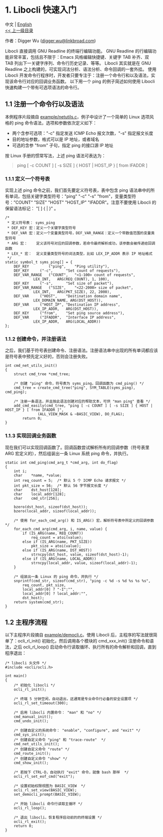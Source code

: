 # 1. Libocli 快速入门

中文 | [English](Quick%20Start%20Guide.md)
<br>
[<< 上一级目录](README.zh_CN.md)  

作者：Digger Wu (digger.wu@linkbroad.com)

Libocli 直接调用 GNU Readline 的终端行编辑功能。
GNU Readline 的行编辑功能非常丰富，包括且不限于：Emacs 风格编辑快捷键、关键字 TAB 补齐、双 TAB 列出下一关键字序列、命令行历史记录、等等。
Libocli 其实就是在 GNU Readline 之上构建的，可实现词法分析、语法分析、命令回调的一套外挂。
使用 Libocli 开发命令行程序时，开发者只要专注于：注册一个命令行和以及语法，实现该命令行对应的回调业务函数。
以下用一个 ping 的例子简述如何使用 Libocli 快速构建一个带有可选项语法的命令行。

## 1.1 注册一个命令行以及语法

本例程序片段摘自 [example/netutils.c](../example/netutils.c)，例子中设计了一个简单的 Linux 选项风格的 ping 命令语法，选项和参数依次定义如下： 
- 两个含参可选项："-c" 指定发送 ICMP Echo 报文次数，"-s" 指定报文长度
- 目的地址参数，格式可以是 IP 地址，或者域名
- 可选的含参 "from" 子句，指定 ping 的接口源 IP 地址  

按 Linux 手册的惯常写法，上述 ping 语法可表达为：
>ping [ -c COUNT ] [ -s SIZE ] { HOST | HOST_IP } [ from IFADDR ]  

### 1.1.1 定义一个符号表

实现上述 ping 命令之前，我们首先要定义符号表，表中包含 ping 语法串中的所有单词，包括关键字类型符号："ping" "-c" "-s" "from"，变量类型符号：”COUNT“ ”SIZE" "HOST" "HOST_IP" "IFADDR"。注意不要使用 Libocli 的保留语法标记： "[ ] { | }" 。

```
/*
 * 定义符号表： syms_ping
 * DEF_KEY 宏：定义一个关键字类型符号
 * DEF_VAR 宏：定义一个变量类型符号，DEF_VAR_RANGE：定义一个带数值范围的变量类型符号
 * ARG 宏：    定义该符号对应的回调参数，若命令最终解析成功，该参数会被传递给回调函数
 * LEX_* 宏：  定义变量类型符号的词法类型，比如 LEX_IP_ADDR 表示 IP 地址格式
 */
static symbol_t syms_ping[] = {
	DEF_KEY         ("ping",	"Ping utility"),
	DEF_KEY		("-c",		"Set count of requests"),
	DEF_VAR_RANGE	("COUNT",	"<1-100> count of requests",
			 LEX_INT,	ARG(REQ_COUNT), 1, 100),
	DEF_KEY		("-s",		"Set size of packet"),
	DEF_VAR_RANGE	("SIZE",	"<22-2000> size of packet",
			 LEX_INT,	ARG(PKT_SIZE), 22, 2000),
	DEF_VAR		("HOST",	"Destination domain name",
			 LEX_DOMAIN_NAME, ARG(DST_HOST)),
	DEF_VAR		("HOST_IP",	"Destination IP address",
			 LEX_IP_ADDR,	ARG(DST_HOST)),
	DEF_KEY		("from",	"Set ping source address"),
	DEF_VAR		("IFADDR",	"Interface IP address",
			 LEX_IP_ADDR,	ARG(LOCAL_ADDR))
};
```

### 1.1.2 创建命令，并注册语法

之后，我们基于符号表创建命令、注册语法。注册语法串中出现的所有单词都应该是符号表中预先定义好的，否则会注册失败。
```
int cmd_net_utils_init()
{
	struct cmd_tree *cmd_tree;
        
	/* 创建 "ping" 命令，符号表为 syms_ping，回调函数为 cmd_ping() */
	cmd_tree = create_cmd_tree("ping", SYM_TABLE(syms_ping), cmd_ping);
        
	/* 注册一条语法，并且按此语法创建对应的帮助文本，可供 "man ping" 查看 */
	add_cmd_easily(cmd_tree, "ping [ -c COUNT ] [ -s SIZE ] { HOST | HOST_IP } [ from IFADDR ]",
		       (ALL_VIEW_MASK & ~BASIC_VIEW), DO_FLAG);
        return 0;
}
```

### 1.1.3 实现回调业务函数

现在我们可以实现回调函数了。回调函数尝试解析所有的回调参数（符号表里 ARG 宏定义的），然后组装出一条 Linux 系统 ping 命令，并执行。
```
static int cmd_ping(cmd_arg_t *cmd_arg, int do_flag)
{
	int	i;
	char	*name, *value;
	int	req_count = 5;	/* 默认 5 个 ICMP Echo 请求报文 */
	int	pkt_size = 56;	/* 默认 56 字节报文长度 */
	char	dst_host[128];
	char	local_addr[128];
	char	cmd_str[256];

	bzero(dst_host, sizeof(dst_host));
	bzero(local_addr, sizeof(local_addr));

	/* 使用 for_each_cmd_arg() 和 IS_ARG() 宏，解析符号表中所定义的回调参数 */
	for_each_cmd_arg(cmd_arg, i, name, value) {
		if (IS_ARG(name, REQ_COUNT))
			req_count = atoi(value);
		else if (IS_ARG(name, PKT_SIZE))
			pkt_size = atoi(value);
		else if (IS_ARG(name, DST_HOST))
			strncpy(dst_host, value, sizeof(dst_host)-1);
		else if (IS_ARG(name, LOCAL_ADDR))
			strncpy(local_addr, value, sizeof(local_addr)-1);
	}

	/* 组装出一条 Linux 的 ping 命令，并执行 */
	snprintf(cmd_str, sizeof(cmd_str), "ping -c %d -s %d %s %s %s",
		req_count, pkt_size,
		local_addr[0] ? "-I":"",
		local_addr[0] ? local_addr:"",
		dst_host); 
	return system(cmd_str);
}
```

## 1.2 主程序流程

以下主程序片段摘自 [example/democli.c](../example/democli.c)。使用 Libocli 后，主程序的写法就很简单了：ocli_rl_init() 初始化，然后调用各个模块的 cmd_xxx_init() 注册命令和语法，之后 ocli_rl_loop() 启动命令行读取循环、执行所有的命令解析和回调，直到程序退出：

```
/* libocli 头文件 */
#include <ocli/ocli.h>

int main()
{
	/* 初始化 libocli */
	ocli_rl_init();

	/* 终端 5 分钟空闲，自动退出，这通常是专业命令行必备的安全设置项 */
	ocli_rl_set_timeout(300);
    
	/* 启用 libocli 内置命令： "man" 和 "no" */
	cmd_manual_init();
	cmd_undo_init();

	/* 创建自定义的系统命令： "enable", "configure", and "exit" */
	cmd_sys_init();
	/* 创建自定义命令 "ping" 和 "trace-route"  */
	cmd_net_utils_init();
	/* 创建自定义命令 "route" */
	cmd_route_init();
	/* 创建自定义命令 "show" */
	cmd_show_init();

	/* 若按下 CTRL-D，自动执行 "exit" 命令，就像 bash 那样  */
	ocli_rl_set_eof_cmd("exit");

	/* 设置初始权限视图为 BASIC_VIEW  */
	ocli_rl_set_view(BASIC_VIEW);
	set_democli_prompt(BASIC_VIEW);

	/* 开始 libocli 命令行读取主循环 */
	ocli_rl_loop();

	/* 退出 libocli，恢复程序启动前的的终端设置 */
	ocli_rl_exit();
	return 0;
}
```
